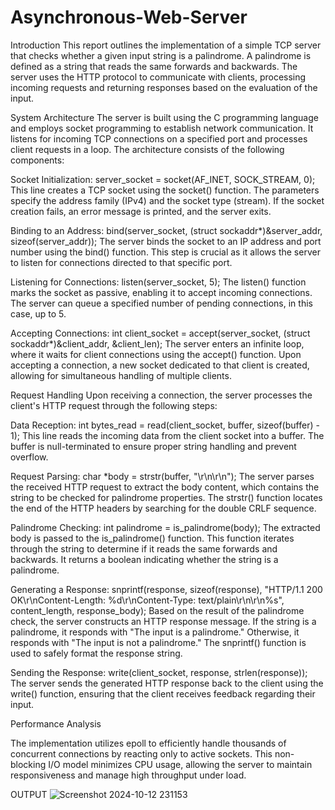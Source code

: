# Asynchronous-Web-Server

Introduction
This report outlines the implementation of a simple TCP server that checks whether a given input string is a palindrome. A palindrome is defined as a string that reads the same forwards and backwards. The server uses the HTTP protocol to communicate with clients, processing incoming requests and returning responses based on the evaluation of the input.

System Architecture
The server is built using the C programming language and employs socket programming to establish network communication. It listens for incoming TCP connections on a specified port and processes client requests in a loop. The architecture consists of the following components:

Socket Initialization: server_socket = socket(AF_INET, SOCK_STREAM, 0); This line creates a TCP socket using the socket() function. The parameters specify the address family (IPv4) and the socket type (stream). If the socket creation fails, an error message is printed, and the server exits.

Binding to an Address: bind(server_socket, (struct sockaddr*)&server_addr, sizeof(server_addr)); The server binds the socket to an IP address and port number using the bind() function. This step is crucial as it allows the server to listen for connections directed to that specific port.

Listening for Connections: listen(server_socket, 5); The listen() function marks the socket as passive, enabling it to accept incoming connections. The server can queue a specified number of pending connections, in this case, up to 5.

Accepting Connections: int client_socket = accept(server_socket, (struct sockaddr*)&client_addr, &client_len); The server enters an infinite loop, where it waits for client connections using the accept() function. Upon accepting a connection, a new socket dedicated to that client is created, allowing for simultaneous handling of multiple clients.

Request Handling
Upon receiving a connection, the server processes the client's HTTP request through the following steps:

Data Reception: int bytes_read = read(client_socket, buffer, sizeof(buffer) - 1); This line reads the incoming data from the client socket into a buffer. The buffer is null-terminated to ensure proper string handling and prevent overflow.

Request Parsing: char *body = strstr(buffer, "\r\n\r\n"); The server parses the received HTTP request to extract the body content, which contains the string to be checked for palindrome properties. The strstr() function locates the end of the HTTP headers by searching for the double CRLF sequence.

Palindrome Checking: int palindrome = is_palindrome(body); The extracted body is passed to the is_palindrome() function. This function iterates through the string to determine if it reads the same forwards and backwards. It returns a boolean indicating whether the string is a palindrome.

Generating a Response: snprintf(response, sizeof(response), "HTTP/1.1 200 OK\r\nContent-Length: %d\r\nContent-Type: text/plain\r\n\r\n%s", content_length, response_body); Based on the result of the palindrome check, the server constructs an HTTP response message. If the string is a palindrome, it responds with "The input is a palindrome." Otherwise, it responds with "The input is not a palindrome." The snprintf() function is used to safely format the response string.

Sending the Response: write(client_socket, response, strlen(response)); The server sends the generated HTTP response back to the client using the write() function, ensuring that the client receives feedback regarding their input.

Performance Analysis

The implementation utilizes epoll to efficiently handle thousands of concurrent connections by reacting only to active sockets. This non-blocking I/O model minimizes CPU usage, allowing the server to maintain responsiveness and manage high throughput under load.



OUTPUT
![Screenshot 2024-10-12 231153](https://github.com/user-attachments/assets/8a87d5ad-226e-45aa-a345-a7f327d58990)

